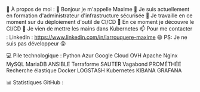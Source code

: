 
💫 À propos de moi :
👋 Bonjour je m'appelle Maxime
🌱 Je suis actuellement en formation d'administrateur d'infrastructure sécurisée
🔭 Je travaille en ce moment sur du déploiement d'outil de CI/CD
🌱 En ce moment je découvre le CI/CD
👀 Je vien de mettre les mains dans Kubernetes
📫 Pour me contacter : Linkedin : https://www.linkedin.com/in/larrouquere-maxime
😄 PS: Je ne suis pas développeur 😮

💻 Pile technologique :
Python Azur Google Cloud OVH Apache Nginx MySQL MariaDB ANSIBLE Terraforme SAUTER Vagabond PROMÉTHÉE Recherche élastique Docker LOGSTASH Kubernetes KIBANA GRAFANA

📊 Statistiques GitHub :




